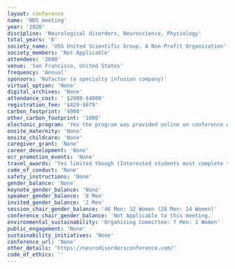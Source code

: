 ```yaml
---
layout: conference 
name: 'NDS meeting'
year: '2020'
discipline: 'Neurological disorders, Neuroscience, Physiology'
total_years: '6'
society_name: 'USG United Scientific Group, A Non-Profit Organization'
society_members: 'Not Applicable'
attendees: '2000'
venue: 'San Francisco, United States'
frequency: 'Annual'
sponsors: 'Nufactor (a specialty infusion company)'
virtual_option: 'None'
digital_archives: 'None'
attendance_cost: ' $2000-$4000'
registration_fee: '$429-$679'
carbon_footprint: '4000'
other_carbon_footprint: '1000'
electonic_program: 'Yes the program was provided online on conference website.'
onsite_maternity: 'None'
onsite_childcare: 'None'
caregiver_grant: 'None'
career_development: 'None'
ecr_promotion_events: 'None'
travel_awards: 'Yes limited though (Interested students must complete the below application for the NDS-2020 Student Fellowship, Fellows are required to present a scientific poster. A poster title and abstract are due at the time of the application. All applications will be reviewed by the scientific review committee and the accepted students will be notified quickly if they are accepted for the NDS-2020 Student Fellowship, Accepted NDS-2020 Student Fellows will receive a discounted conference rate upto 30percent waiver on registration fee, which must be paid before/by June 05, 2020. Limited to 20 fellowship: All accepted NDS-2020 Student Fellows will be asked to help promote the conference onsite at their college, and throughout their social media networks. Students not accepted for the NDS-2020 Student Fellowship, can register by paying full registration fee)'
code_of_conduct: 'None'
safety_instructions: 'None'
gender_balance: 'None'
keynote_gender_balance: 'None'
speaker_gender_balance: '8 Men'
invited_gender_balance: '2 Men'
session_chair_gender_balance: '46 Men: 32 Women (28 Men: 14 Women)'
conference_chair_gender_balance: 'Not Applicable to this meeting.'
environmental_sustainability: 'Organising Committee: 7 Men: 2 Women'
public_engagement: 'None'
sustainability_initiatives: 'None'
conference_url: 'None'
other_details: 'https://neurodisordersconference.com/'
code_of_ethics: ''
---
```

